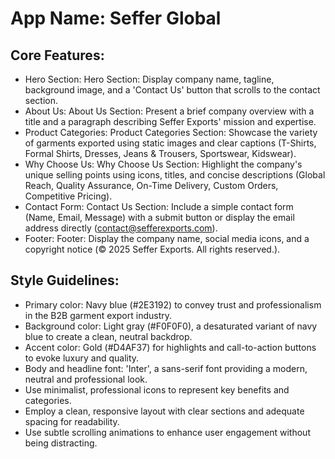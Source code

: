 # **App Name**: Seffer Global

## Core Features:

- Hero Section: Hero Section: Display company name, tagline, background image, and a 'Contact Us' button that scrolls to the contact section.
- About Us: About Us Section: Present a brief company overview with a title and a paragraph describing Seffer Exports' mission and expertise.
- Product Categories: Product Categories Section: Showcase the variety of garments exported using static images and clear captions (T-Shirts, Formal Shirts, Dresses, Jeans & Trousers, Sportswear, Kidswear).
- Why Choose Us: Why Choose Us Section: Highlight the company's unique selling points using icons, titles, and concise descriptions (Global Reach, Quality Assurance, On-Time Delivery, Custom Orders, Competitive Pricing).
- Contact Form: Contact Us Section: Include a simple contact form (Name, Email, Message) with a submit button or display the email address directly (contact@sefferexports.com).
- Footer: Footer: Display the company name, social media icons, and a copyright notice (© 2025 Seffer Exports. All rights reserved.).

## Style Guidelines:

- Primary color: Navy blue (#2E3192) to convey trust and professionalism in the B2B garment export industry.
- Background color: Light gray (#F0F0F0), a desaturated variant of navy blue to create a clean, neutral backdrop.
- Accent color: Gold (#D4AF37) for highlights and call-to-action buttons to evoke luxury and quality.
- Body and headline font: 'Inter', a sans-serif font providing a modern, neutral and professional look.
- Use minimalist, professional icons to represent key benefits and categories.
- Employ a clean, responsive layout with clear sections and adequate spacing for readability.
- Use subtle scrolling animations to enhance user engagement without being distracting.